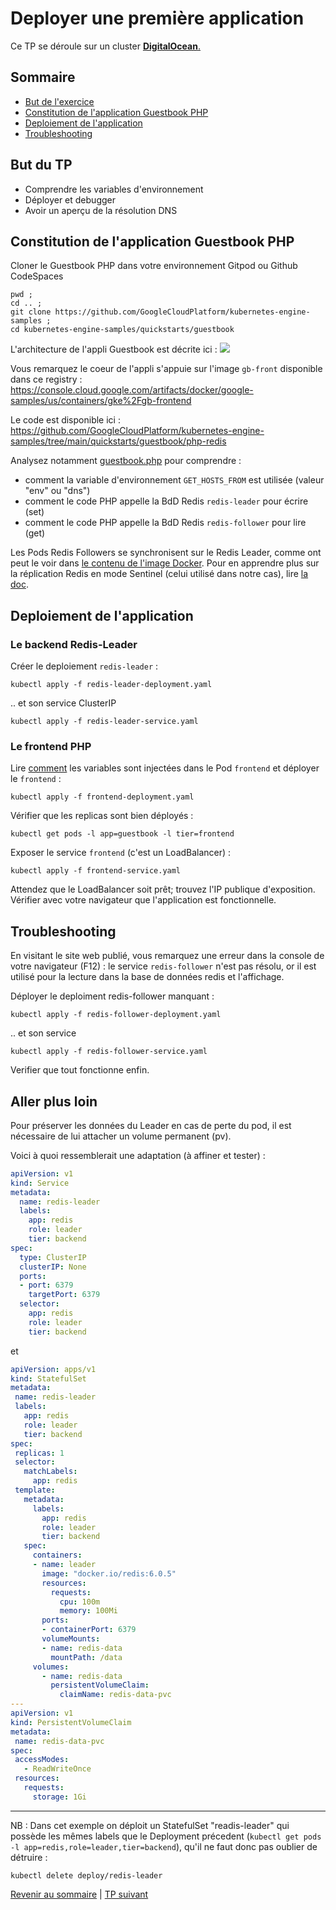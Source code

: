 # Deployer une première application

Ce TP se déroule sur un cluster <ins>**DigitalOcean**<ins>.

## Sommaire
  * [But de l'exercice](#but)
  * [Constitution de l'application Guestbook PHP](#but)
  * [Deploiement de l'application](#but)
  * [Troubleshooting](#but)


## But du TP
* Comprendre les variables d'environnement
* Déployer et debugger
* Avoir un aperçu de la résolution DNS



## Constitution de l'application Guestbook PHP

Cloner le Guestbook PHP dans votre environnement Gitpod ou Github CodeSpaces
```shell
pwd ;
cd .. ;
git clone https://github.com/GoogleCloudPlatform/kubernetes-engine-samples ;
cd kubernetes-engine-samples/quickstarts/guestbook
```

L'architecture de l'appli Guestbook est décrite ici : ![](https://cloud.google.com/static/kubernetes-engine/images/guestbook_diagram.svg)

Vous remarquez le coeur de l'appli s'appuie sur l'image `gb-front` disponible dans ce registry :   
https://console.cloud.google.com/artifacts/docker/google-samples/us/containers/gke%2Fgb-frontend

Le code est disponible ici :  
https://github.com/GoogleCloudPlatform/kubernetes-engine-samples/tree/main/quickstarts/guestbook/php-redis

Analysez notamment [guestbook.php](https://github.com/GoogleCloudPlatform/kubernetes-engine-samples/blob/main/quickstarts/guestbook/php-redis/guestbook.php) pour comprendre :
* comment la variable d'environnement `GET_HOSTS_FROM` est utilisée (valeur "env" ou "dns")
* comment le code PHP appelle la BdD Redis `redis-leader` pour écrire (set)
* comment le code PHP appelle la BdD Redis `redis-follower` pour lire (get)
 
Les Pods Redis Followers se synchronisent sur le Redis Leader, comme ont peut le voir dans [le contenu de l'image Docker]( https://github.com/kubernetes/examples/tree/master/guestbook/redis-slave).
Pour en apprendre plus sur la réplication Redis en mode Sentinel (celui utilisé dans notre cas), lire [la doc](https://redis.io/docs/management/replication/).

## Deploiement de l'application

### Le backend Redis-Leader
Créer le deploiement `redis-leader` :
```shell
kubectl apply -f redis-leader-deployment.yaml
```
.. et son service ClusterIP
```shell
kubectl apply -f redis-leader-service.yaml
```
### Le frontend PHP

Lire [comment](https://github.com/GoogleCloudPlatform/kubernetes-engine-samples/blob/main/guestbook/frontend-deployment.yaml) les variables sont injectées dans le Pod `frontend` et déployer le `frontend` :
```shell
kubectl apply -f frontend-deployment.yaml
```

Vérifier que les replicas sont bien déployés :
```shell
kubectl get pods -l app=guestbook -l tier=frontend
```

Exposer le service `frontend` (c'est un LoadBalancer) :
```shell
kubectl apply -f frontend-service.yaml
```

Attendez que le LoadBalancer soit prêt; trouvez l'IP publique d'exposition.
Vérifier avec votre navigateur que l'application est fonctionnelle.

## Troubleshooting
En visitant le site web publié, vous remarquez une erreur dans la console de votre navigateur (F12) : le service `redis-follower` n'est pas résolu, or il est utilisé pour la lecture dans la base de données redis et l'affichage.

Déployer le deploiment redis-follower manquant :
```shell
kubectl apply -f redis-follower-deployment.yaml
```

.. et son service

```shell
kubectl apply -f redis-follower-service.yaml
```

Verifier que tout fonctionne enfin.

## Aller plus loin
 
Pour préserver les données du Leader en cas de perte du pod, il est nécessaire de lui attacher un volume permanent (pv).
 
Voici à quoi ressemblerait une adaptation (à affiner et tester) :
 
```yaml 
apiVersion: v1
kind: Service
metadata:
  name: redis-leader
  labels:
    app: redis
    role: leader
    tier: backend
spec:
  type: ClusterIP
  clusterIP: None
  ports:
  - port: 6379
    targetPort: 6379
  selector:
    app: redis
    role: leader
    tier: backend
 ```
 
 et
 
 ```yaml
 apiVersion: apps/v1
kind: StatefulSet
metadata:
  name: redis-leader
  labels:
    app: redis
    role: leader
    tier: backend
spec:
  replicas: 1
  selector:
    matchLabels:
      app: redis
  template:
    metadata:
      labels:
        app: redis
        role: leader
        tier: backend
    spec:
      containers:
      - name: leader
        image: "docker.io/redis:6.0.5"
        resources:
          requests:
            cpu: 100m
            memory: 100Mi
        ports:
        - containerPort: 6379
        volumeMounts:
        - name: redis-data
          mountPath: /data
      volumes:
        - name: redis-data
          persistentVolumeClaim:
            claimName: redis-data-pvc
 ---
apiVersion: v1
kind: PersistentVolumeClaim
metadata:
  name: redis-data-pvc
spec:
  accessModes:
    - ReadWriteOnce
  resources:
    requests:
      storage: 1Gi
 ```
---

 NB : Dans cet exemple on déploit un StatefulSet "readis-leader" qui possède les mêmes labels que le Deployment précedent (```kubectl get pods -l app=redis,role=leader,tier=backend```), qu'il ne faut donc pas oublier de détruire :
```
kubectl delete deploy/redis-leader
```

[Revenir au sommaire](../README.md) | [TP suivant](./TP05.md)
